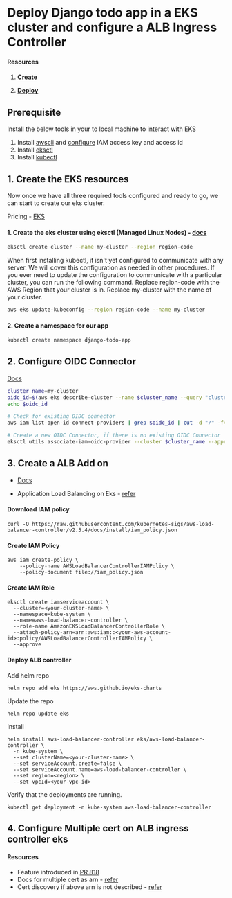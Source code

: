 # Deploy Django todo app in a EKS cluster and configure a ALB Ingress Controller 

#### Resources

1. **[Create](https://docs.aws.amazon.com/eks/latest/userguide/getting-started.html)**

2. **[Deploy](https://docs.aws.amazon.com/eks/latest/userguide/sample-deployment.html)**


## Prerequisite 

Install the below tools in your to local machine to interact with EKS 

1. Install [awscli](https://docs.aws.amazon.com/cli/latest/userguide/getting-started-install.html) and [configure](https://docs.aws.amazon.com/cli/latest/userguide/cli-authentication-user.html) IAM access key and access id
2. Install [eksctl](https://docs.aws.amazon.com/eks/latest/userguide/eksctl.html) 
3. Install [kubectl](https://docs.aws.amazon.com/eks/latest/userguide/install-kubectl.html)

## 1. Create the EKS resources

Now once we have all three required tools configured and ready to go, we can start to create our eks cluster. 

Pricing - [EKS](https://aws.amazon.com/eks/pricing/)

#### 1. Create the eks cluster using eksctl (Managed Linux Nodes) - [docs](https://docs.aws.amazon.com/eks/latest/userguide/getting-started-eksctl.html)

```sh
eksctl create cluster --name my-cluster --region region-code
```

When first installing kubectl, it isn't yet configured to communicate with any server. We will cover this configuration as needed in other procedures. If you ever need to update the configuration to communicate with a particular cluster, you can run the following command. Replace region-code with the AWS Region that your cluster is in. Replace my-cluster with the name of your cluster.

```sh 
aws eks update-kubeconfig --region region-code --name my-cluster
```

#### 2. Create a namespace for our app
```sh
kubectl create namespace django-todo-app
```

## 2. Configure OIDC Connector
[Docs](https://docs.aws.amazon.com/eks/latest/userguide/enable-iam-roles-for-service-accounts.html)

```sh
cluster_name=my-cluster
oidc_id=$(aws eks describe-cluster --name $cluster_name --query "cluster.identity.oidc.issuer" --output text | cut -d '/' -f 5)
echo $oidc_id

# Check for existing OIDC connector
aws iam list-open-id-connect-providers | grep $oidc_id | cut -d "/" -f4aws iam list-open-id-connect-providers | grep $oidc_id | cut -d "/" -f4

# Create a new OIDC Connector, if there is no existing OIDC Connector 
eksctl utils associate-iam-oidc-provider --cluster $cluster_name --approve
```

## 3. Create a ALB Add on 
- [Docs](https://docs.aws.amazon.com/eks/latest/userguide/aws-load-balancer-controller.html)

- Application Load Balancing on Eks - [refer](https://docs.aws.amazon.com/eks/latest/userguide/alb-ingress.html)

#### Download IAM policy

```
curl -O https://raw.githubusercontent.com/kubernetes-sigs/aws-load-balancer-controller/v2.5.4/docs/install/iam_policy.json
```

#### Create IAM Policy

```
aws iam create-policy \
    --policy-name AWSLoadBalancerControllerIAMPolicy \
    --policy-document file://iam_policy.json
```

#### Create IAM Role

```
eksctl create iamserviceaccount \
  --cluster=<your-cluster-name> \
  --namespace=kube-system \
  --name=aws-load-balancer-controller \
  --role-name AmazonEKSLoadBalancerControllerRole \
  --attach-policy-arn=arn:aws:iam::<your-aws-account-id>:policy/AWSLoadBalancerControllerIAMPolicy \
  --approve
```

#### Deploy ALB controller

Add helm repo

```
helm repo add eks https://aws.github.io/eks-charts
```

Update the repo

```
helm repo update eks
```

Install

```
helm install aws-load-balancer-controller eks/aws-load-balancer-controller \            
  -n kube-system \
  --set clusterName=<your-cluster-name> \
  --set serviceAccount.create=false \
  --set serviceAccount.name=aws-load-balancer-controller \
  --set region=<region> \
  --set vpcId=<your-vpc-id>
```

Verify that the deployments are running.

```
kubectl get deployment -n kube-system aws-load-balancer-controller
```

## 4. Configure Multiple cert on ALB ingress controller eks 

#### Resources
- Feature introduced in [PR 818](https://github.com/kubernetes-sigs/aws-load-balancer-controller/pull/818)
- Docs for multiple cert as arn - [refer](https://kubernetes-sigs.github.io/aws-load-balancer-controller/v2.6/guide/ingress/annotations/#certificate-arn)
- Cert discovery if above arn is not described - [refer](https://kubernetes-sigs.github.io/aws-load-balancer-controller/v2.6/guide/ingress/cert_discovery/)